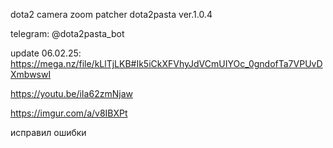 dota2 camera zoom patcher dota2pasta ver.1.0.4

telegram: @dota2pasta_bot

update 06.02.25: https://mega.nz/file/kLlTjLKB#Ik5iCkXFVhyJdVCmUIYOc_0gndofTa7VPUvDXmbwswI

https://youtu.be/iIa62zmNjaw

https://imgur.com/a/v8IBXPt

исправил ошибки
